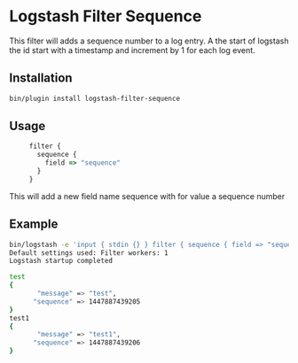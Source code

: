 # Logstash Filter Sequence

This filter will adds a sequence number to a log entry. A the start of logstash the id start with a timestamp and increment by 1 for each log event.

## Installation
```sh
bin/plugin install logstash-filter-sequence
```

## Usage

```javascript
     filter {
       sequence {
         field => "sequence"
       }
     }
```

This will add a new field name sequence with for value a sequence number

## Example

```sh
bin/logstash -e 'input { stdin {} } filter { sequence { field => "sequence" } } output {stdout { codec => rubydebug }}' -w 1
Default settings used: Filter workers: 1
Logstash startup completed

test
{
       "message" => "test",
      "sequence" => 1447887439205
}
test1
{
       "message" => "test1",
      "sequence" => 1447887439206
}
```
